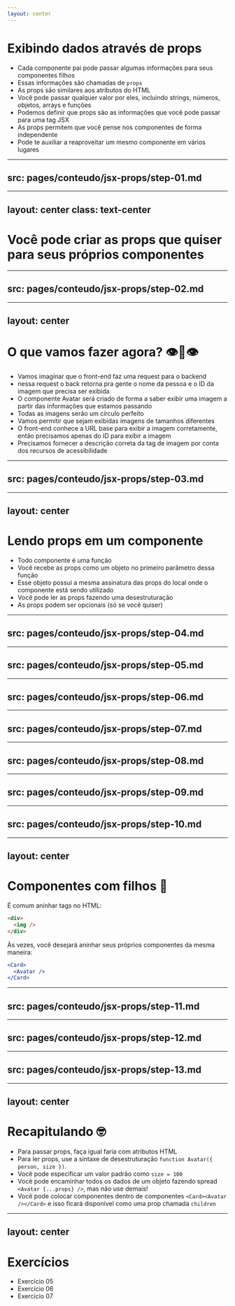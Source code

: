 ```yaml
---
layout: center
---
```


# Exibindo dados através de props

- Cada componente pai pode passar algumas informações para seus componentes filhos
- Essas informações são chamadas de `props`
- As props são similares aos atributos do HTML
- Você pode passar qualquer valor por eles, incluindo strings, números, objetos, arrays e funções
- Podemos definir que props são as informações que você pode passar para uma tag JSX
- As props permitem que você pense nos componentes de forma independente 
- Pode te auxiliar a reaproveitar um mesmo componente em vários lugares

---
src: pages/conteudo/jsx-props/step-01.md
---

---
layout: center
class: text-center
---

# Você pode criar as props que quiser para seus próprios componentes

---
src: pages/conteudo/jsx-props/step-02.md
---

---
layout: center
---

# O que vamos fazer agora? 👁️👄👁️

- Vamos imaginar que o front-end faz uma request para o backend
- nessa request o back retorna pra gente o nome da pessoa e o ID da imagem que precisa ser exibida
- O componente Avatar será criado de forma a saber exibir uma imagem a partir das informações que estamos passando
- Todas as imagens serão um círculo perfeito
- Vamos permitir que sejam exibidas imagens de tamanhos diferentes
- O front-end conhece a URL base para exibir a imagem corretamente, então precisamos apenas do ID para exibir a imagem
- Precisamos fornecer a descrição correta da tag de imagem por conta dos recursos de acessibilidade


---
src: pages/conteudo/jsx-props/step-03.md
---

---
layout: center
---

# Lendo props em um componente

- Todo componente é uma função
- Você recebe as props como um objeto no primeiro parâmetro dessa função
- Esse objeto possui a mesma assinatura das props do local onde o componente está sendo utilizado
- Você pode ler as props fazendo uma desestruturação
- As props podem ser opcionais (só se você quiser)


---
src: pages/conteudo/jsx-props/step-04.md
---

---
src: pages/conteudo/jsx-props/step-05.md
---

---
src: pages/conteudo/jsx-props/step-06.md
---

---
src: pages/conteudo/jsx-props/step-07.md
---

---
src: pages/conteudo/jsx-props/step-08.md
---

---
src: pages/conteudo/jsx-props/step-09.md
---

---
src: pages/conteudo/jsx-props/step-10.md
---

---
layout: center
---

# Componentes com filhos 👶

É comum aninhar tags no HTML:

```html
<div>
  <img />
</div>
```

Às vezes, você desejará aninhar seus próprios componentes da mesma maneira:

```jsx
<Card>
  <Avatar />
</Card>
```

---
src: pages/conteudo/jsx-props/step-11.md
---

---
src: pages/conteudo/jsx-props/step-12.md
---

---
src: pages/conteudo/jsx-props/step-13.md
---

---
layout: center
---

# Recapitulando 🤓

- Para passar props, faça igual faria com atributos HTML
- Para ler props, use a sintaxe de desestruturação `function Avatar({ person, size })`.
- Você pode especificar um valor padrão como `size = 100`
- Você pode encaminhar todos os dados de um objeto fazendo spread `<Avatar {...props} />`, mas não use demais!
- Você pode colocar componentes dentro de componentes `<Card><Avatar /></Card>` e isso ficará disponível como uma prop chamada `children`

---
layout: center
---

# Exercícios

- Exercício 05
- Exercício 06
- Exercício 07



